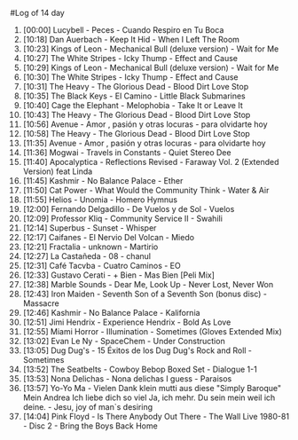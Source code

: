 #Log of 14 day

1. [00:00] Lucybell - Peces - Cuando Respiro en Tu Boca
1. [10:18] Dan Auerbach - Keep It Hid - When I Left The Room
1. [10:23] Kings of Leon - Mechanical Bull (deluxe version) - Wait for Me
1. [10:27] The White Stripes - Icky Thump - Effect and Cause
1. [10:29] Kings of Leon - Mechanical Bull (deluxe version) - Wait for Me
1. [10:30] The White Stripes - Icky Thump - Effect and Cause
1. [10:31] The Heavy - The Glorious Dead - Blood Dirt Love Stop
1. [10:35] The Black Keys - El Camino - Little Black Submarines
1. [10:40] Cage the Elephant - Melophobia - Take It or Leave It
1. [10:43] The Heavy - The Glorious Dead - Blood Dirt Love Stop
1. [10:56] Avenue - Amor , pasión y otras locuras - para olvidarte hoy
1. [10:58] The Heavy - The Glorious Dead - Blood Dirt Love Stop
1. [11:35] Avenue - Amor , pasión y otras locuras - para olvidarte hoy
1. [11:36] Mogwai - Travels in Constants - Quiet Stereo Dee
1. [11:40] Apocalyptica - Reflections Revised - Faraway Vol. 2 (Extended Version) feat Linda
1. [11:45] Kashmir - No Balance Palace - Ether
1. [11:50] Cat Power - What Would the Community Think - Water & Air
1. [11:55] Helios - Unomia - Homero Hymnus
1. [12:00] Fernando Delgadillo - De Vuelos y de Sol - Vuelos
1. [12:09] Professor Kliq - Community Service II - Swahili
1. [12:14] Superbus - Sunset - Whisper
1. [12:17] Caifanes - El Nervio Del Volcan - Miedo
1. [12:21] Fractalia - unknown - Martirio
1. [12:27] La Castañeda - 08 - chanul
1. [12:31] Café Tacvba - Cuatro Caminos - EO
1. [12:33] Gustavo Cerati - + Bien - Mas Bien [Peli Mix]
1. [12:38] Marble Sounds - Dear Me, Look Up - Never Lost, Never Won
1. [12:43] Iron Maiden - Seventh Son of a Seventh Son (bonus disc) - Massacre
1. [12:46] Kashmir - No Balance Palace - Kalifornia
1. [12:51] Jimi Hendrix - Experience Hendrix - Bold As Love
1. [12:55] Miami Horror - Illumination - Sometimes (Gloves Extended Mix)
1. [13:02] Evan Le Ny - SpaceChem - Under Construction
1. [13:05] Dug Dug's - 15 Éxitos de los Dug Dug's Rock and Roll - Sometimes
1. [13:52] The Seatbelts - Cowboy Bebop Boxed Set - Dialogue 1-1
1. [13:53] Nona Delichas - Nona delichas I guess - Paraisos
1. [13:57] Yo-Yo Ma - Vielen Dank klein mutti aus diese "Simply Baroque" Mein Andrea Ich liebe dich so viel Ja, ich mehr. Du sein mein weil ich deine. - Jesu, joy of man`s desiring
1. [14:04] Pink Floyd - Is There Anybody Out There - The Wall Live 1980-81 - Disc 2 - Bring the Boys Back Home
